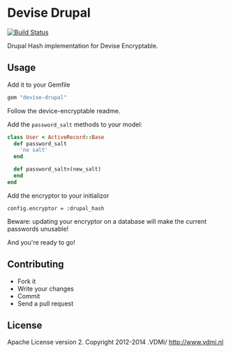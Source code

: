 # Devise Drupal

[![Build Status](https://api.travis-ci.org/jerbob92/devise-drupal.png)](https://travis-ci.org/jerbob92/devise-drupal)

Drupal Hash implementation for Devise Encryptable.

## Usage

Add it to your Gemfile

```ruby
gem "devise-drupal"
```

Follow the device-encryptable readme.

Add the `password_salt` methods to your model:

```ruby
class User < ActiveRecord::Base
  def password_salt
    'no salt'
  end

  def password_salt=(new_salt)
  end
end
```

Add the encryptor to your initializor

```
config.encryptor = :drupal_hash
```

Beware: updating your encryptor on a database will make the current passwords unusable!

And you're ready to go!

## Contributing

* Fork it
* Write your changes
* Commit
* Send a pull request

## License

Apache License version 2. Copyright 2012-2014 .VDMi/ http://www.vdmi.nl

